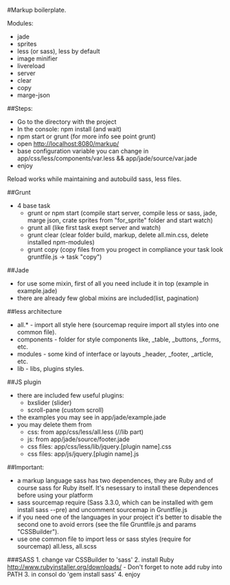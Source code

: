 #Markup boilerplate.

Modules:
- jade
- sprites
- less (or sass), less by default
- image minifier
- livereload
- server
- clear
- copy
- marge-json

##Steps:
- Go to the directory with the project
- In the console: npm install (and wait)
- npm start or grunt (for more info see point grunt)
- open [http://localhost:8080/markup/](http://localhost:8080/markup/)
- base configuration variable you can change in app/css/less/components/var.less && app/jade/source/var.jade
- enjoy

Reload works while maintaining and autobuild sass, less files.

##Grunt
- 4 base task
	- grunt or npm start (compile start server, compile less or sass, jade, marge json, crate sprites from "for_sprite" folder and start watch)
	- grunt all (like first task exept server and watch)
	- grunt clear (clear folder build, markup, delete all.min.css, delete installed npm-modules)
	- grunt copy (copy files from you progect in compliance your task look gruntfile.js -> task "copy")

##Jade 
- for use some mixin, first of all you need include it in top (example in example.jade)
- there are already few global mixins are included(list, pagination)

##less architecture
- all.* - import all style here (sourcemap require import all styles into one common file).
- components - folder for style components like, _table, _buttons, _forms, etc.
- modules - some kind of interface or layouts _header, _footer, _article, etc.
- lib - libs, plugins styles.

##JS plugin
- there are included few useful plugins:
	- bxslider (slider)
	- scroll-pane (custom scroll)
- the examples you may see in app/jade/example.jade
- you may delete them from 
	- css: from app/css/less/all.less (//lib part)
	- js: from app/jade/source/footer.jade
	- css files: app/css/less/lib/jquery.[plugin name].css
	- css files: app/js/jquery.[plugin name].js

##Important:
- a markup language sass has two dependences, they are  Ruby and of course sass for Ruby itself. It's nesessary to install these dependences before using your platform
- sass sourcemap require (Sass 3.3.0, which can be installed with gem install sass --pre) and uncomment sourcemap in Gruntfile.js
- if you need one of the languages in your project it's better to disable the second one to avoid errors (see the file Gruntfile.js and params "CSSBuilder").
- use one common file to import less or sass styles (require for sourcemap) all.less, all.scss

###SASS
	1. change var CSSBuilder to 'sass'
	2. install Ruby http://www.rubyinstaller.org/downloads/
	- Don't forget to note add ruby into PATH
	3. in consol do 'gem install sass'
	4. enjoy